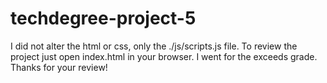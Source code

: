 # techdegree-project-5

I did not alter the html or css, only the ./js/scripts.js file. To review the project just open index.html in your
browser. I went for the exceeds grade. Thanks for your review!